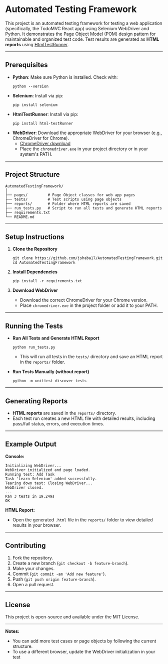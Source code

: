 # Automated Testing Framework

This project is an automated testing framework for testing a web application (specifically, the TodoMVC React app) using Selenium WebDriver and Python. It demonstrates the Page Object Model (POM) design pattern for maintainable and organized test code. Test results are generated as **HTML reports** using [HtmlTestRunner](https://pypi.org/project/html-testRunner/).

---

## Prerequisites

- **Python**: Make sure Python is installed. Check with:
  ```
  python --version
  ```
- **Selenium**: Install via pip:
  ```
  pip install selenium
  ```
- **HtmlTestRunner**: Install via pip:
  ```
  pip install html-testRunner
  ```
- **WebDriver**: Download the appropriate WebDriver for your browser (e.g., ChromeDriver for Chrome).  
  - [ChromeDriver download](https://googlechromelabs.github.io/chrome-for-testing/)
  - Place the `chromedriver.exe` in your project directory or in your system's PATH.

---

## Project Structure

```
AutomatedTestingFramework/
│
├── pages/         # Page Object classes for web app pages
├── tests/         # Test scripts using page objects
├── reports/       # Folder where HTML reports are saved
├── run_tests.py   # Script to run all tests and generate HTML reports
├── requirements.txt
└── README.md
```

---

## Setup Instructions

1. **Clone the Repository**
   ```
   git clone https://github.com/jshaba17/AutomatedTestingFramework.git
   cd AutomatedTestingFramework
   ```

2. **Install Dependencies**
   ```
   pip install -r requirements.txt
   ```

3. **Download WebDriver**
   - Download the correct ChromeDriver for your Chrome version.
   - Place `chromedriver.exe` in the project folder or add it to your PATH.

---

## Running the Tests

- **Run All Tests and Generate HTML Report**
  ```
  python run_tests.py
  ```
  - This will run all tests in the `tests/` directory and save an HTML report in the `reports/` folder.

- **Run Tests Manually (without report)**
  ```
  python -m unittest discover tests
  ```

---

## Generating Reports

- **HTML reports** are saved in the `reports/` directory.
- Each test run creates a new HTML file with detailed results, including pass/fail status, errors, and execution times.

---

## Example Output

**Console:**
```
Initializing WebDriver...
WebDriver initialized and page loaded.
Running test: Add Task
Task 'Learn Selenium' added successfully.
Tearing down test: Closing WebDriver...
WebDriver closed.
...
Ran 3 tests in 19.249s
OK
```

**HTML Report:**
- Open the generated `.html` file in the `reports/` folder to view detailed results in your browser.

---

## Contributing

1. Fork the repository.
2. Create a new branch (`git checkout -b feature-branch`).
3. Make your changes.
4. Commit (`git commit -am 'Add new feature'`).
5. Push (`git push origin feature-branch`).
6. Open a pull request.

---

## License

This project is open-source and available under the MIT License.

---

**Notes:**
- You can add more test cases or page objects by following the current structure.
- To use a different browser, update the WebDriver initialization in your test